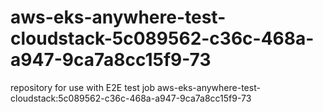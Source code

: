 # aws-eks-anywhere-test-cloudstack-5c089562-c36c-468a-a947-9ca7a8cc15f9-73
repository for use with E2E test job aws-eks-anywhere-test-cloudstack:5c089562-c36c-468a-a947-9ca7a8cc15f9-73
